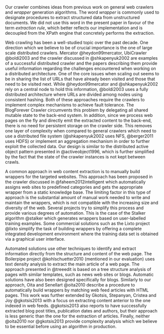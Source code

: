 Our crawler combines ideas from previous work on general web crawlers and *wrapper* generation algorithms. The word *wrapper* is commonly used to designate procedures to extract structured data from unstructured documents. We did not use this word in the present paper in favour of the term *extraction rule*, which better reflects our implementation and is decoupled from the XPath engine that concretely performs the extraction.

Web crawling has been a well-studied topic over the past decade. One direction which we believe to be of crucial importance is the one of large scale distributed crawlers. Mercator @heydon99mercator, UbiCrawler @boldi2003 and the crawler discussed in @shkapenyuk2002 are examples of a successful distributed crawler and the papers describing them provide useful information regarding the challenges encountered when working on a distributed architecture. One of the core issues when scaling out seems to be in sharing the list of URLs that have already been visited and those that need to be visited next. While @heydon99mercator and @shkapenyuk2002 rely on a central node to hold this information, @boldi2003 uses a fully distributed architecture where URLs are divided among nodes using consistent hashing. Both of these approaches require the crawlers to implement complex mechanisms to achieve fault tolerance. The BlogForever Crawler circumvents this problem by delegating all shared mutable state to the back-end system. In addition, since we process web pages on the fly and directly emit the extracted content to the back-end, there is no need for persistent storage on the crawler side. This removes one layer of complexity when compared to general crawlers which need to use a distributed file system (@shkapenyuk2002 uses NFS, @berger2011 uses HDFS) or implement an aggregation mechanism in order to further exploit the collected data. Our design is similar to the distributed active object pattern presented in @activeobject1996, which is further simplified by the fact that the state of the crawler instances is not kept between crawls.

A common approach in web content extraction is to manually build wrappers for the targeted websites. This approach has been proposed in the crawler discussed in @faheem2012intelligent which automatically assigns web sites to predefined categories and gets the appropriate wrapper from a static knowledge base. The limiting factor in this type of approach is the substantial amount of manual work needed to write and maintain the wrappers, which is not compatible with the increasing size and diversity of the web. Several projects try to simplify this process and provide various degrees of automation. This is the case of the Stalker algorithm @stalker which generates wrappers based on user-labelled training examples. Some commercial solutions such as the Lixto project @lixto simplify the task of building wrappers by offering a complete integrated development environment where the training data set is obtained via a graphical user interface.

Automated solutions use other techniques to identify and extract information directly from the structure and content of the web page. The Boilerpipe project @kohlschuetter2010 (mentioned in our evaluation) uses text density analysis to extract the main article of a web page. The approach presented in @treeedit is based on a tree structure analysis of pages with similar templates, such as news web sites or blogs. Automatic solutions have also been designed specifically for blogs. Similarly to our approach, Oita and Senellart @oita2010 describe a procedure to automatically build wrappers by matching web feed articles with HTML pages. This work was further extended by Gkotsis, Stepanyan, Cristea and Joy @gkotsis2013 with a focus on extracting content anterior to the one indexed in web feeds. @gkotsis2013 also reports to have successfully extracted blog post titles, publication dates and authors, but their approach is less generic than the one for the extraction of articles. Finally, neither @oita2010 nor @gkotsis2013 provide complexity analysis which we believe to be essential before using an algorithm in production.
